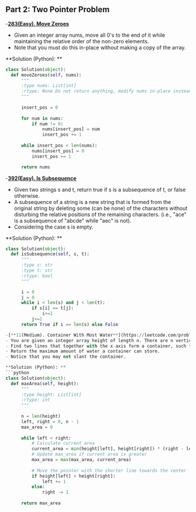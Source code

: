 ## Part 2: Two Pointer Problem

-[**283(Easy). Move Zeroes**](https://leetcode.com/problems/move-zeroes/description/?envType=study-plan-v2&envId=leetcode-75)
  - Given an integer array nums, move all 0's to the end of it while maintaining the relative order of the non-zero elements.
  - Note that you must do this in-place without making a copy of the array.

  **Solution (Python): **
  ```python
  class Solution(object):
    def moveZeroes(self, nums):
        """
        :type nums: List[int]
        :rtype: None Do not return anything, modify nums in-place instead.
        """
        
        insert_pos = 0
        
        for num in nums:
            if num != 0:
                nums[insert_pos] = num
                insert_pos += 1
        
        while insert_pos < len(nums):
            nums[insert_pos] = 0
            insert_pos += 1

        return nums
```

-[**392(Easy). Is Subsequence**](https://leetcode.com/problems/is-subsequence/?envType=study-plan-v2&envId=leetcode-75)
  - Given two strings s and t, return true if s is a subsequence of t, or false otherwise.
  - A subsequence of a string is a new string that is formed from the original string by deleting some (can be none) of the characters without disturbing the relative positions of the remaining characters. (i.e., "ace" is a subsequence of "abcde" while "aec" is not).
  - Considering the case s is empty.

  **Solution (Python): **
  ```python
  class Solution(object):
    def isSubsequence(self, s, t):
        """
        :type s: str
        :type t: str
        :rtype: bool
        """

        i = 0
        j = 0
        while i < len(s) and j < len(t):
            if s[i] == t[j]:
                i+=1
            j+=1
        return True if i == len(s) else False

-[**11(Medium). Container With Most Water**](https://leetcode.com/problems/is-subsequence/?envType=study-plan-v2&envId=leetcode-75)
  - You are given an integer array height of length n. There are n vertical lines drawn such that the two endpoints of the ith line are (i, 0) and (i, height[i]).
  - Find two lines that together with the x-axis form a container, such that the container contains the most water.
  - Return the maximum amount of water a container can store.
  - Notice that you may not slant the container.

  **Solution (Python): **
  ```python
class Solution(object):
    def maxArea(self, height):
        """
        :type height: List[int]
        :rtype: int
        """
        
        n = len(height)
        left, right = 0, n - 1
        max_area = 0
    
        while left < right:
            # Calculate current area
            current_area = min(height[left], height[right]) * (right - left)
            # Update max_area if current area is greater
            max_area = max(max_area, current_area)
        
            # Move the pointer with the shorter line towards the center
            if height[left] < height[right]:
                left += 1
            else:
                right -= 1
    
        return max_area
  
